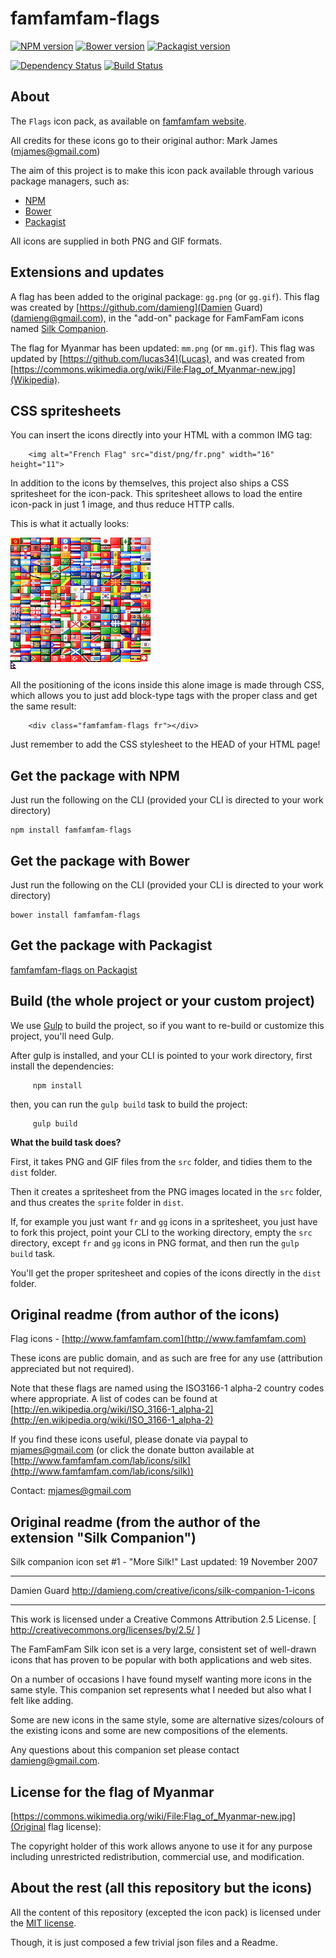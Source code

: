 famfamfam-flags
===============


[![NPM version](https://img.shields.io/npm/v/famfamfam-flags.svg)](https://www.npmjs.org/package/famfamfam-flags)
[![Bower version](https://img.shields.io/bower/v/famfamfam-flags.svg)](http://bower.io/search/?q=famfamfam-flags)
[![Packagist version](https://img.shields.io/packagist/v/t1st3/famfamfam-flags.svg)](https://packagist.org/packages/t1st3/famfamfam-flags)


[![Dependency Status](https://img.shields.io/david/dev/T1st3/famfamfam-flags.svg)](https://david-dm.org/t1st3/famfamfam-flags)
[![Build Status](https://img.shields.io/travis/T1st3/famfamfam-flags.svg)](https://travis-ci.org/T1st3/famfamfam-flags)



About
----------

The `Flags` icon pack, as available on [famfamfam website](http://www.famfamfam.com/lab/icons/flags/).

All credits for these icons go to their original author: Mark James (mjames@gmail.com)

The aim of this project is to make this icon pack available through various package managers, such as:

- [NPM](https://npmjs.org)
- [Bower](http://bower.io)
- [Packagist](https://packagist.org)


All icons are supplied in both PNG and GIF formats.




Extensions and updates
----------

A flag has been added to the original package: `gg.png` (or `gg.gif`).
This flag was created by [https://github.com/damieng](Damien Guard) (damieng@gmail.com), in the "add-on" package for FamFamFam icons named [Silk Companion](http://damieng.com/creative/icons/silk-companion-1-icons).


The flag for Myanmar has been updated: `mm.png` (or `mm.gif`).
This flag was updated by [https://github.com/lucas34](Lucas), and was created from [https://commons.wikimedia.org/wiki/File:Flag_of_Myanmar-new.jpg](Wikipedia).




CSS spritesheets
----------

You can insert the icons directly into your HTML with a common IMG tag:

```
    <img alt="French Flag" src="dist/png/fr.png" width="16" height="11">
```


In addition to the icons by themselves, this project also ships a CSS spritesheet for the icon-pack. This spritesheet allows to load the entire icon-pack in just 1 image, and thus reduce HTTP calls.

This is what it actually looks:

![Spritesheet](https://raw.githubusercontent.com/T1st3/famfamfam-flags/master/dist/sprite/famfamfam-flags.png)


All the positioning of the icons inside this alone image is made through CSS, which allows you to just add block-type tags with the proper class and get the same result:

```
    <div class="famfamfam-flags fr"></div>
```

Just remember to add the CSS stylesheet to the HEAD of your HTML page!



Get the package with NPM
----------

Just run the following on the CLI (provided your CLI is directed to your work directory)

```
npm install famfamfam-flags
```



Get the package with Bower
----------

Just run the following on the CLI (provided your CLI is directed to your work directory)

```
bower install famfamfam-flags
```


Get the package with Packagist
----------

[famfamfam-flags on Packagist](https://packagist.org/packages/t1st3/famfamfam-flags)





Build (the whole project or your custom project)
----------


We use [Gulp](http://gulpjs.com/) to build the project, so if you want to re-build or customize this project, you'll need Gulp.

After gulp is installed, and your CLI is pointed to your work directory, first install the dependencies:

```
     npm install
```


then, you can run the `gulp build` task to build the project:


```
     gulp build
```




**What the build task does?**

First, it takes PNG and GIF files from the `src` folder, and tidies them to the `dist` folder.

Then it creates a spritesheet from the PNG images located in the `src` folder, and thus creates the `sprite` folder in `dist`.

If, for example you just want `fr` and `gg` icons in a spritesheet, you just have to fork this project, point your CLI to the working directory, 
empty the `src` directory, except `fr` and `gg` icons in PNG format, and then run the `gulp build` task.

You'll get the proper spritesheet and copies of the icons directly in the `dist` folder.






Original readme (from author of the icons)
----------

Flag icons - [http://www.famfamfam.com](http://www.famfamfam.com)

These icons are public domain, and as such are free for any use (attribution appreciated but not required).

Note that these flags are named using the ISO3166-1 alpha-2 country codes where appropriate. 
A list of codes can be found at [http://en.wikipedia.org/wiki/ISO_3166-1_alpha-2](http://en.wikipedia.org/wiki/ISO_3166-1_alpha-2)

If you find these icons useful, please donate via paypal to mjames@gmail.com 
(or click the donate button available at [http://www.famfamfam.com/lab/icons/silk](http://www.famfamfam.com/lab/icons/silk))

Contact: mjames@gmail.com



Original readme (from the author of the extension "Silk Companion")
----------

Silk companion icon set #1 - "More Silk!"
Last updated: 19 November 2007

_________________________________________
Damien Guard
http://damieng.com/creative/icons/silk-companion-1-icons
_________________________________________

This work is licensed under a
Creative Commons Attribution 2.5 License.
[ http://creativecommons.org/licenses/by/2.5/ ]

The FamFamFam Silk icon set is a very large,
consistent set of well-drawn icons that has
proven to be popular with both applications
and web sites.

On a number of occasions I have found myself
wanting more icons in the same style. This 
companion set represents what I needed but also
what I felt like adding.

Some are new icons in the same style, some are
alternative sizes/colours of the existing icons
and some are new compositions of the elements.

Any questions about this companion set please
contact damieng@gmail.com.




License for the flag of Myanmar
----------

[https://commons.wikimedia.org/wiki/File:Flag_of_Myanmar-new.jpg](Original flag license):

The copyright holder of this work allows anyone to use it for any purpose including unrestricted redistribution, commercial use, and modification.





About the rest (all this repository but the icons)
----------

All the content of this repository (excepted the icon pack) 
is licensed under the [MIT license](http://opensource.org/licenses/MIT).

Though, it is just composed a few trivial json files and a Readme.







